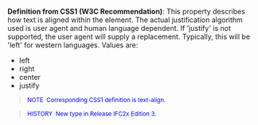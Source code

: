 ﻿**Definition
from CSS1 (W3C
Recommendation)**:&nbsp;This property describes how text is aligned within the element. The actual justification algorithm used is user agent and human language dependent. If 'justify' is not supported, the user agent will supply a replacement. Typically, this will be 'left' for western languages. Values are:

* left
* right
* center
* justify

> <small><font color="#0000ff">NOTE&nbsp;
Corresponding CSS1 definition is text-align.</font></small>

> <small><font color="#0000ff">HISTORY&nbsp;
New type in Release IFC2x Edition 3.</font></small>